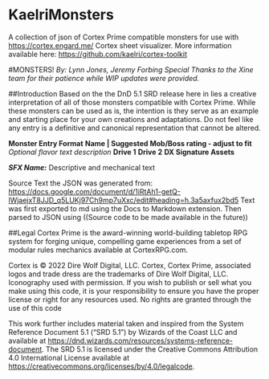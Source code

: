 # KaelriMonsters
A collection of json of Cortex Prime compatible monsters for use with https://cortex.engard.me/ Cortex sheet visualizer. More information available here: https://github.com/kaelri/cortex-toolkit

#MONSTERS!
*By: Lynn Jones, Jeremy Forbing*
*Special Thanks to the Xine team for their patience while WIP updates were provided.*

##Introduction
Based on the the DnD 5.1 SRD release here in lies a creative interpretation of all of those monsters compatible with Cortex Prime. While these monsters can be used as is, the intention is they serve as an example and starting place for your own creations and adaptations. Do not feel like any entry is a definitive and canonical representation that cannot be altered. 

**Monster Entry Format**
**Name | Suggested Mob/Boss rating - adjust to fit**
*Optional flavor text description*
	**Drive 1**
	**Drive 2**
**DX Signature Assets**

***SFX Name:*** Descriptive and mechanical text

Source Text the JSON was generated from: https://docs.google.com/document/d/1iRtAh1-getQ-lWjaejxT8JJD_q5LUKj97Ch9mp7uXxc/edit#heading=h.3a5axfux2bd5 
Text was first exported to md using the Docs to Markdown extension. Then parsed to JSON using ((Source code to be made available in the future))

##Legal
Cortex Prime is the award-winning world-building tabletop RPG system for forging unique, compelling game experiences from a set of modular rules mechanics available at CortexRPG.com.

Cortex is © 2022 Dire Wolf Digital, LLC. Cortex, Cortex Prime, associated logos and trade dress are the trademarks of Dire Wolf Digital, LLC. Iconography used with permission. If you wish to publish or sell what you make using this code, it is your responsibility to ensure you have the proper license or right for any resources used. No rights are granted through the use of this code

This work further includes material taken and inspired from the System Reference Document 5.1 (“SRD 5.1”) by Wizards of the Coast LLC and available at https://dnd.wizards.com/resources/systems-reference-document. The SRD 5.1 is licensed under the Creative Commons Attribution 4.0 International License available at https://creativecommons.org/licenses/by/4.0/legalcode.

